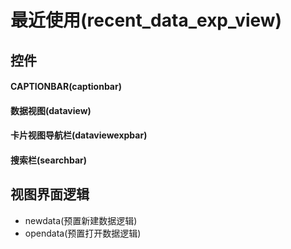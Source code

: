 # 最近使用(recent_data_exp_view)  <!-- {docsify-ignore-all} -->



## 控件
#### CAPTIONBAR(captionbar)
#### 数据视图(dataview)
#### 卡片视图导航栏(dataviewexpbar)
#### 搜索栏(searchbar)

## 视图界面逻辑
  * newdata(预置新建数据逻辑)
  * opendata(预置打开数据逻辑)


<script>
 const { createApp } = Vue
  createApp({
    data() {
      return {

      }
    }
  }).use(ElementPlus).mount('#app')
</script>